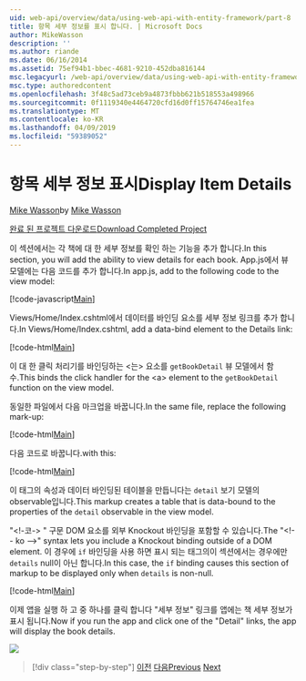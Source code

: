 ```yaml
---
uid: web-api/overview/data/using-web-api-with-entity-framework/part-8
title: 항목 세부 정보를 표시 합니다. | Microsoft Docs
author: MikeWasson
description: ''
ms.author: riande
ms.date: 06/16/2014
ms.assetid: 75ef94b1-bbec-4681-9210-452dba816144
msc.legacyurl: /web-api/overview/data/using-web-api-with-entity-framework/part-8
msc.type: authoredcontent
ms.openlocfilehash: 3f48c5ad73ceb9a4873fbbb621b518553a498966
ms.sourcegitcommit: 0f1119340e4464720cfd16d0ff15764746ea1fea
ms.translationtype: MT
ms.contentlocale: ko-KR
ms.lasthandoff: 04/09/2019
ms.locfileid: "59389052"
---
```

# <a name="display-item-details"></a><span data-ttu-id="2ace8-102">항목 세부 정보 표시</span><span class="sxs-lookup"><span data-stu-id="2ace8-102">Display Item Details</span></span>

<span data-ttu-id="2ace8-103">[Mike Wasson](https://github.com/MikeWasson)</span><span class="sxs-lookup"><span data-stu-id="2ace8-103">by [Mike Wasson](https://github.com/MikeWasson)</span></span>

[<span data-ttu-id="2ace8-104">완료 된 프로젝트 다운로드</span><span class="sxs-lookup"><span data-stu-id="2ace8-104">Download Completed Project</span></span>](https://github.com/MikeWasson/BookService)

<span data-ttu-id="2ace8-105">이 섹션에서는 각 책에 대 한 세부 정보를 확인 하는 기능을 추가 합니다.</span><span class="sxs-lookup"><span data-stu-id="2ace8-105">In this section, you will add the ability to view details for each book.</span></span> <span data-ttu-id="2ace8-106">App.js에서 뷰 모델에는 다음 코드를 추가 합니다.</span><span class="sxs-lookup"><span data-stu-id="2ace8-106">In app.js, add to the following code to the view model:</span></span>

[!code-javascript[Main](part-8/samples/sample1.js)]

<span data-ttu-id="2ace8-107">Views/Home/Index.cshtml에서 데이터를 바인딩 요소를 세부 정보 링크를 추가 합니다.</span><span class="sxs-lookup"><span data-stu-id="2ace8-107">In Views/Home/Index.cshtml, add a data-bind element to the Details link:</span></span>

[!code-html[Main](part-8/samples/sample2.html?highlight=5)]

<span data-ttu-id="2ace8-108">이 대 한 클릭 처리기를 바인딩하는 &lt;는&gt; 요소를 `getBookDetail` 뷰 모델에서 함수.</span><span class="sxs-lookup"><span data-stu-id="2ace8-108">This binds the click handler for the &lt;a&gt; element to the `getBookDetail` function on the view model.</span></span>

<span data-ttu-id="2ace8-109">동일한 파일에서 다음 마크업을 바꿉니다.</span><span class="sxs-lookup"><span data-stu-id="2ace8-109">In the same file, replace the following mark-up:</span></span>

[!code-html[Main](part-8/samples/sample3.html)]

<span data-ttu-id="2ace8-110">다음 코드로 바꿉니다.</span><span class="sxs-lookup"><span data-stu-id="2ace8-110">with this:</span></span>

[!code-html[Main](part-8/samples/sample4.html)]

<span data-ttu-id="2ace8-111">이 태그의 속성과 데이터 바인딩된 테이블을 만듭니다는 `detail` 보기 모델의 observable입니다.</span><span class="sxs-lookup"><span data-stu-id="2ace8-111">This markup creates a table that is data-bound to the properties of the `detail` observable in the view model.</span></span>

<span data-ttu-id="2ace8-112">"&lt;!-코-&gt; &quot; 구문 DOM 요소를 외부 Knockout 바인딩을 포함할 수 있습니다.</span><span class="sxs-lookup"><span data-stu-id="2ace8-112">The "&lt;!-- ko --&gt;&quot; syntax lets you include a Knockout binding outside of a DOM element.</span></span> <span data-ttu-id="2ace8-113">이 경우에 `if` 바인딩을 사용 하면 표시 되는 태그의이 섹션에서는 경우에만 `details` null이 아닌 합니다.</span><span class="sxs-lookup"><span data-stu-id="2ace8-113">In this case, the `if` binding causes this section of markup to be displayed only when `details` is non-null.</span></span>

[!code-html[Main](part-8/samples/sample5.html)]

<span data-ttu-id="2ace8-114">이제 앱을 실행 하 고 중 하나를 클릭 합니다 &quot;세부 정보&quot; 링크를 앱에는 책 세부 정보가 표시 됩니다.</span><span class="sxs-lookup"><span data-stu-id="2ace8-114">Now if you run the app and click one of the &quot;Detail&quot; links, the app will display the book details.</span></span>

[![](part-8/_static/image2.png)](part-8/_static/image1.png)

> [!div class="step-by-step"]
> <span data-ttu-id="2ace8-115">[이전](part-7.md)
> [다음](part-9.md)</span><span class="sxs-lookup"><span data-stu-id="2ace8-115">[Previous](part-7.md)
[Next](part-9.md)</span></span>
